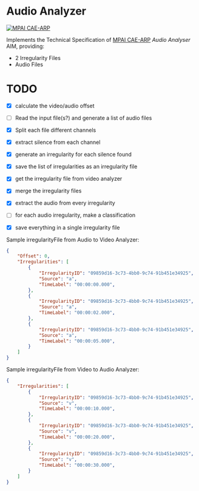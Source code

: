 # Audio Analyzer

[![MPAI CAE-ARP](https://img.shields.io/badge/MPAI%20CAE--ARP-gray?style=for-the-badge&logo=AppleMusic&logoColor=cyan&link=https://mpai.community/standards/mpai-cae/about-mpai-cae/)](https://mpai.community/standards/mpai-cae/about-mpai-cae/)

Implements the Technical Specification of [MPAI CAE-ARP](https://mpai.community/standards/mpai-cae/about-mpai-cae/#Figure2) *Audio Analyser* AIM, providing:
- 2 Irregularity Files
- Audio Files

# TODO

- [x] calculate the video/audio offset

- [ ] Read the input file(s?) and generate a list of audio files
- [x] Split each file different channels
- [x] extract silence from each channel
- [x] generate an irregularity for each silence found
- [x] save the list of irregularities as an irregularity file

- [x] get the irregularity file from video analyzer

- [x] merge the irregularity files
- [x] extract the audio from every irregularity
- [ ] for each audio irregularity, make a classification
- [x] save everything in a single irregularity file

Sample irregularityFile from Audio to Video Analyzer:
```json
{
    "Offset": 0,
    "Irregularities": [
        {
            "IrregularityID": "09859d16-3c73-4bb0-9c74-91b451e34925",
            "Source": "a",
            "TimeLabel": "00:00:00.000",
        },
        {
            "IrregularityID": "09859d16-3c73-4bb0-9c74-91b451e34925",
            "Source": "a",
            "TimeLabel": "00:00:02.000",
        },
        {
            "IrregularityID": "09859d16-3c73-4bb0-9c74-91b451e34925",
            "Source": "a",
            "TimeLabel": "00:00:05.000",
        }
    ]
}
```

Sample irregularityFile from Video to Audio Analyzer:
```json
{
    "Irregularities": [
        {
            "IrregularityID": "09859d16-3c73-4bb0-9c74-91b451e34925",
            "Source": "v",
            "TimeLabel": "00:00:10.000",
        },
        {
            "IrregularityID": "09859d16-3c73-4bb0-9c74-91b451e34925",
            "Source": "v",
            "TimeLabel": "00:00:20.000",
        },
        {
            "IrregularityID": "09859d16-3c73-4bb0-9c74-91b451e34925",
            "Source": "v",
            "TimeLabel": "00:00:30.000",
        }
    ]
}
```